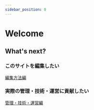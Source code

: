 ```yaml
---
sidebar_position: 0
---
```

# Welcome

## What's next?

### このサイトを編集したい

[編集方法編](/docs/howtoedit/intro)

### 実際の管理・技術・運営に貢献したい

[管理・技術・運営編](/docs/special/intro)
